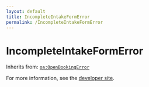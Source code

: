 ```yaml
---
layout: default
title: IncompleteIntakeFormError
permalink: /IncompleteIntakeFormError
---
```


# IncompleteIntakeFormError


Inherits from: [`oa:OpenBookingError`](https://openactive.io/OpenBookingError)

For more information, see the [developer site](https://developer.openactive.io/data-model/types/).